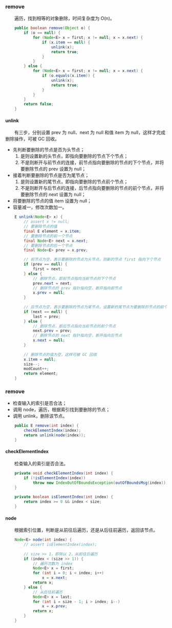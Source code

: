 ### remove
　　遍历，找到相等的对象删除，时间复杂度为 O(n)。

```java
    public boolean remove(Object o) {
        if (o == null) {
            for (Node<E> x = first; x != null; x = x.next) {
                if (x.item == null) {
                    unlink(x);
                    return true;
                }
            }
        } else {
            for (Node<E> x = first; x != null; x = x.next) {
                if (o.equals(x.item)) {
                    unlink(x);
                    return true;
                }
            }
        }
        return false;
    }
```

#### unlink
　　有三步，分别设置 prev 为 null、next 为 null 和值 item 为 null，这样才完成删除操作，可被 GC 回收。

- 先判断要删除的节点是否为头节点；
    1. 是则设置新的头节点，即指向要删除的节点下个节点；
    2. 不是则断开与前节点的连接，前节点指向要删除的节点的下个节点，并将要删除节点的 prev 设置为 null；
- 接着判断要删除的节点是否为尾节点；
    1. 是则设置新的尾节点，即指向要删除的节点前个节点；
    2. 不是则断开与后节点的连接，后节点指向要删除的节点的前个节点，并将要删除节点的 next 设置为 null；
- 将要删除的节点的值 item 设置为 null；
- 容量减一，修改次数加一。

```java
    E unlink(Node<E> x) {
        // assert x != null;
        // 要删除节点的值
        final E element = x.item;
        // 要删除节点的前一个节点
        final Node<E> next = x.next;
        // 要删除节点的后一个节点
        final Node<E> prev = x.prev;

        // 前节点为空，表示要删除的节点为头节点，则新的节点 first 指向下个节点
        if (prev == null) {
            first = next;
        } else {
            // 删除节点，即前节点指向当前节点的下个节点
            prev.next = next;
            // 删除节点的 prev 指针指向空，断开指向前节点
            x.prev = null;
        }
        
        // 后节点为空，表示要删除的节点为尾节点，设置新的尾节点为要删除的节点的前个节点
        if (next == null) {
            last = prev;
        } else {
            // 删除节点，即后节点指向当前节点的前个节点
            next.prev = prev;
            // 删除节点的 next 指针指向空，断开指向后节点
            x.next = null;
        }
        
        // 删除节点的值为空，这样可被 GC 回收
        x.item = null;
        size--;
        modCount++;
        return element;
    }
```

### remove

- 检查输入的索引是否合法；
- 调用 node，遍历，根据索引找到要删除的节点；
- 调用 unlink，删除该节点。

```java
    public E remove(int index) {
        checkElementIndex(index);
        return unlink(node(index));
    }
```

#### checkElementIndex
　　检查输入的索引是否合法。

```java
    private void checkElementIndex(int index) {
        if (!isElementIndex(index))
            throw new IndexOutOfBoundsException(outOfBoundsMsg(index));
    }
    
    private boolean isElementIndex(int index) {
        return index >= 0 && index < size;
    }
```

#### node
　　根据索引位置，判断是从前往后遍历，还是从后往前遍历，返回该节点。

```java
    Node<E> node(int index) {
        // assert isElementIndex(index);
        
        // size >> 1，即除以 2，从前往后遍历
        if (index < (size >> 1)) {
            // 遍历次数为 index
            Node<E> x = first;
            for (int i = 0; i < index; i++)
                x = x.next;
            return x;
        } else {
            // 从后往前遍历
            Node<E> x = last;
            for (int i = size - 1; i > index; i--)
                x = x.prev;
            return x;
        }
    }
```
